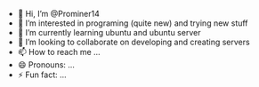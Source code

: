 - 👋 Hi, I’m @Prominer14
- 👀 I’m interested in programing (quite new) and trying new stuff
- 🌱 I’m currently learning ubuntu and ubuntu server
- 💞️ I’m looking to collaborate on developing and creating servers
- 📫 How to reach me ...
- 😄 Pronouns: ...
- ⚡ Fun fact: ...

<!---
Prominer14/Prominer14 is a ✨ special ✨ repository because its `README.md` (this file) appears on your GitHub profile.
You can click the Preview link to take a look at your changes.
--->
